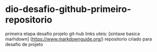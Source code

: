 # dio-desafio-github-primeiro-repositorio
primeira etapa desafio projeto git-hub
links uteis: [sintaxe basica marhdown] (https://www.markdownguide.org/)
repositorio criado para desafio de projeto
